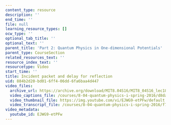 ```yaml
---
content_type: resource
description: ''
end_time: ''
file: null
learning_resource_types: []
ocw_type: ''
optional_tab_title: ''
optional_text: ''
parent_title: 'Part 2: Quantum Physics in One-dimensional Potentials'
parent_type: CourseSection
related_resources_text: ''
resource_index_text: ''
resourcetype: Video
start_time: ''
title: Incident packet and delay for reflection
uid: 884b2d20-bd01-6ff4-06dd-6fa6baa4d447
video_files:
  archive_url: https://archive.org/download/MIT8.04S16/MIT8_04S16_lec18_s1_300k.mp4
  video_captions_file: /courses/8-04-quantum-physics-i-spring-2016/d8daba9ab54b525996ea32c0f71546eb_EJWG9-etPFw.vtt
  video_thumbnail_file: https://img.youtube.com/vi/EJWG9-etPFw/default.jpg
  video_transcript_file: /courses/8-04-quantum-physics-i-spring-2016/f72d7b601891b1f84de9d39aaf60cbed_EJWG9-etPFw.pdf
video_metadata:
  youtube_id: EJWG9-etPFw
---
```

